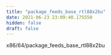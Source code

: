 ```yaml
---
title: "package_feeds_base_rtl88x2bu"
date: 2021-06-23 23:09:40.175550
hidden: false
draft: false
---
```


x86/64/package_feeds_base_rtl88x2bu

